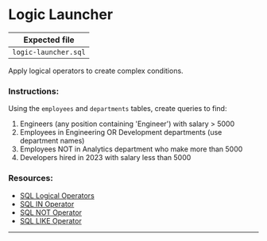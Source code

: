 # Logic Launcher

| Expected file |
| ------------- |
| `logic-launcher.sql` |

Apply logical operators to create complex conditions.

### Instructions:

Using the `employees` and `departments` tables, create queries to find:
1. Engineers (any position containing 'Engineer') with salary > 5000 
2. Employees in Engineering OR Development departments (use department names)
3. Employees NOT in Analytics department who make more than 5000
4. Developers hired in 2023 with salary less than 5000

### Resources:

- [SQL Logical Operators](https://www.w3schools.com/sql/sql_and.asp)
- [SQL IN Operator](https://www.w3schools.com/sql/sql_in.asp)
- [SQL NOT Operator](https://www.w3schools.com/sql/sql_not.asp)
- [SQL LIKE Operator](https://www.w3schools.com/sql/sql_like.asp)

---